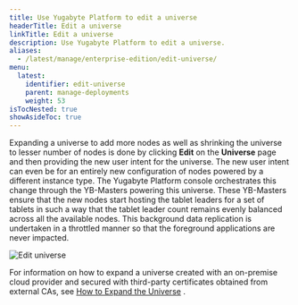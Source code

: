 ```yaml
---
title: Use Yugabyte Platform to edit a universe
headerTitle: Edit a universe
linkTitle: Edit a universe
description: Use Yugabyte Platform to edit a universe.
aliases:
  - /latest/manage/enterprise-edition/edit-universe/
menu:
  latest:
    identifier: edit-universe
    parent: manage-deployments
    weight: 53
isTocNested: true
showAsideToc: true
---
```


Expanding a universe to add more nodes as well as shrinking the universe to lesser number of nodes is done by clicking **Edit** on the **Universe** page and then providing the new user intent for the universe. The new user intent can even be for an entirely new configuration of nodes powered by a different instance type. The Yugabyte Platform console orchestrates this change through the YB-Masters powering this universe. These YB-Masters ensure that the new nodes start hosting the tablet leaders for a set of tablets in such a way that the tablet leader count remains evenly balanced across all the available nodes. This background data replication is undertaken in a throttled manner so that the foreground applications are never impacted.

![Edit universe](/images/ee/edit-univ.png)

For information on how to expand a universe created with an on-premise cloud provider and secured with third-party certificates obtained from external CAs, see [How to Expand the Universe](../../security/enable-encryption-in-transit#how-to-expand-the-universe) .

